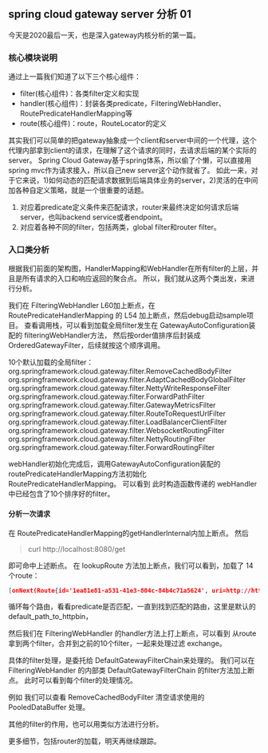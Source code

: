 ## spring cloud gateway server 分析 01

今天是2020最后一天，也是深入gateway内核分析的第一篇。

### 核心模块说明

通过上一篇我们知道了以下三个核心组件：

- filter(核心组件)：各类filter定义和实现
- handler(核心组件)：封装各类predicate，FilteringWebHandler、RoutePredicateHandlerMapping等
- route(核心组件)：route，RouteLocator的定义

其实我们可以简单的把gateway抽象成一个client和server中间的一个代理，这个代理内部拿到client的请求，在理解了这个请求的同时，去请求后端的某个实际的server。
Spring Cloud Gateway基于spring体系，所以偷了个懒，可以直接用spring mvc作为请求接入，所以自己new server这个动作就省了。
如此一来，对于它来说，1)如何动态的匹配请求数据到后端具体业务的server，2)灵活的在中间加各种自定义策略，就是一个很重要的话题。

1) 对应着predicate定义条件来匹配请求，router来最终决定如何请求后端server，也叫backend service或者endpoint。
2) 对应着各种不同的filter，包括两类，global filter和router filter。

### 入口类分析

根据我们前面的架构图，HandlerMapping和WebHandler在所有filter的上层，并且是所有请求的入口和响应返回的聚合点。
所以，我们就从这两个类出发，来进行分析。

我们在 FilteringWebHandler L60加上断点，在 RoutePredicateHandlerMapping 的 L54 加上断点，然后debug启动sample项目。
查看调用栈，可以看到加载全局filter发生在 GatewayAutoConfiguration装配的 filteringWebHandler方法，
然后按order值排序后封装成 OrderedGatewayFilter，后续就按这个顺序调用。

10个默认加载的全局filter：
org.springframework.cloud.gateway.filter.RemoveCachedBodyFilter
org.springframework.cloud.gateway.filter.AdaptCachedBodyGlobalFilter
org.springframework.cloud.gateway.filter.NettyWriteResponseFilter
org.springframework.cloud.gateway.filter.ForwardPathFilter
org.springframework.cloud.gateway.filter.GatewayMetricsFilter
org.springframework.cloud.gateway.filter.RouteToRequestUrlFilter
org.springframework.cloud.gateway.filter.LoadBalancerClientFilter
org.springframework.cloud.gateway.filter.WebsocketRoutingFilter
org.springframework.cloud.gateway.filter.NettyRoutingFilter
org.springframework.cloud.gateway.filter.ForwardRoutingFilter

webHandler初始化完成后，调用GatewayAutoConfiguration装配的routePredicateHandlerMapping方法初始化 RoutePredicateHandlerMapping。
可以看到 此时构造函数传递的 webHandler 中已经包含了10个排序好的filter。

#### 分析一次请求

在 RoutePredicateHandlerMapping的getHandlerInternal内加上断点。
然后
> curl http://localhost:8080/get

即可命中上述断点。
在 lookupRoute 方法加上断点，我们可以看到，加载了 14 个route：
``` json 
[onNext(Route{id='1ea81e81-a531-41e3-804c-84b4c71a5624', uri=http://httpbin.org:80, order=-1, predicate=(Hosts: [**.throttle.org] && Paths: [/get], match trailing slash: true), gatewayFilters=[[[PrefixPath prefix = '/httpbin'], order = 0], [org.springframework.cloud.gateway.sample.ThrottleGatewayFilter@35d359e5, order = 0]], metadata={}}), onNext(Route{id='test-kotlin', uri=http://httpbin.org:80, order=0, predicate=(Hosts: [kotlin.abc.org] && Paths: [/image/png], match trailing slash: true), gatewayFilters=[[[PrefixPath prefix = '/httpbin'], order = 0], [[AddResponseHeader X-TestHeader = 'foobar'], order = 0]], metadata={}}), onNext(Route{id='cdc18189-8d1d-4cc8-b1e9-524a128d505c', uri=http://httpbin.org:80, order=0, predicate=(Hosts: [**.abc.org] && Paths: [/anything/png], match trailing slash: true), gatewayFilters=[[[PrefixPath prefix = '/httpbin'], order = 0], [[AddResponseHeader X-TestHeader = 'foobar'], order = 0]], metadata={}}), onNext(Route{id='read_body_pred', uri=http://httpbin.org:80, order=0, predicate=(Hosts: [*.readbody.org] && ReadBody: class java.lang.String), gatewayFilters=[[[PrefixPath prefix = '/httpbin'], order = 0], [[AddResponseHeader X-TestHeader = 'read_body_pred'], order = 0]], metadata={}}), onNext(Route{id='rewrite_request_obj', uri=http://httpbin.org:80, order=0, predicate=Hosts: [*.rewriterequestobj.org], gatewayFilters=[[[PrefixPath prefix = '/httpbin'], order = 0], [[AddResponseHeader X-TestHeader = 'rewrite_request'], order = 0], [[ModifyRequestBody Content type = 'application/json', In class = String, Out class = GatewaySampleApplication.Hello], order = 0]], metadata={}}), onNext(Route{id='rewrite_request_upper', uri=http://httpbin.org:80, order=0, predicate=Hosts: [*.rewriterequestupper.org], gatewayFilters=[[[PrefixPath prefix = '/httpbin'], order = 0], [[AddResponseHeader X-TestHeader = 'rewrite_request_upper'], order = 0], [[ModifyRequestBody Content type = [null], In class = String, Out class = String], order = 0]], metadata={}}), onNext(Route{id='rewrite_response_upper', uri=http://httpbin.org:80, order=0, predicate=Hosts: [*.rewriteresponseupper.org], gatewayFilters=[[[PrefixPath prefix = '/httpbin'], order = 0], [[AddResponseHeader X-TestHeader = 'rewrite_response_upper'], order = 0], [ModifyResponseBody New content type = [null], In class = String, Out class = String]], metadata={}}), onNext(Route{id='rewrite_empty_response', uri=http://httpbin.org:80, order=0, predicate=Hosts: [*.rewriteemptyresponse.org], gatewayFilters=[[[PrefixPath prefix = '/httpbin'], order = 0], [[AddResponseHeader X-TestHeader = 'rewrite_empty_response'], order = 0], [ModifyResponseBody New content type = [null], In class = String, Out class = String]], metadata={}}), onNext(Route{id='rewrite_response_fail_supplier', uri=http://httpbin.org:80, order=0, predicate=Hosts: [*.rewriteresponsewithfailsupplier.org], gatewayFilters=[[[PrefixPath prefix = '/httpbin'], order = 0], [[AddResponseHeader X-TestHeader = 'rewrite_response_fail_supplier'], order = 0], [ModifyResponseBody New content type = [null], In class = String, Out class = String]], metadata={}}), onNext(Route{id='rewrite_response_obj', uri=http://httpbin.org:80, order=0, predicate=Hosts: [*.rewriteresponseobj.org], gatewayFilters=[[[PrefixPath prefix = '/httpbin'], order = 0], [[AddResponseHeader X-TestHeader = 'rewrite_response_obj'], order = 0], [ModifyResponseBody New content type = 'text/plain', In class = Map, Out class = String], [[SetResponseHeader Content-Type = 'text/plain'], order = 0]], metadata={}}), onNext(Route{id='6d8945d4-9dcb-4d09-8624-98200adb4088', uri=http://httpbin.org:80, order=0, predicate=Paths: [/image/webp], match trailing slash: true, gatewayFilters=[[[PrefixPath prefix = '/httpbin'], order = 0], [[AddResponseHeader X-AnotherHeader = 'baz'], order = 0]], metadata={}}), onNext(Route{id='websocket_test', uri=ws://localhost:9000, order=9000, predicate=Paths: [/echo], match trailing slash: true, gatewayFilters=[[[PrefixPath prefix = '/'], order = 1], [[AddResponseHeader X-Response-Default-Foo = 'Default-Bar'], order = 2]], metadata={}}), onNext(Route{id='default_path_to_httpbin', uri=http://httpbin.org:80, order=10000, predicate=Paths: [/**], match trailing slash: true, gatewayFilters=[[[PrefixPath prefix = '/'], order = 1], [[AddResponseHeader X-Response-Default-Foo = 'Default-Bar'], order = 2]], metadata={}}), onComplete()]
```

循环每个路由，看看predicate是否匹配，一直到找到匹配的路由，这里是默认的default_path_to_httpbin，

然后我们在 FilteringWebHandler 的handler方法上打上断点，可以看到 从route拿到两个filter，合并到之前的10个filter，一起来处理过滤 exchange。

具体的filter处理，是委托给 DefaultGatewayFilterChain来处理的。 我们可以在FilteringWebHandler 的内部类 DefaultGatewayFilterChain 的filter方法加上断点。
此时可以看到每个filter的处理情况。

例如 我们可以查看 RemoveCachedBodyFilter 清空请求使用的 PooledDataBuffer 处理。


其他的filter的作用，也可以用类似方法进行分析。

更多细节，包括router的加载，明天再继续跟踪。

